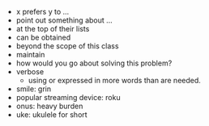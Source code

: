 * x prefers y to ...
* point out something about ...
* at the top of their lists
* can be obtained
* beyond the scope of this class
* maintain
* how would you go about solving this problem?
* verbose
  * using or expressed in more words than are needed.
* smile: grin
* popular streaming device: roku
* onus: heavy burden
* uke: ukulele for short
